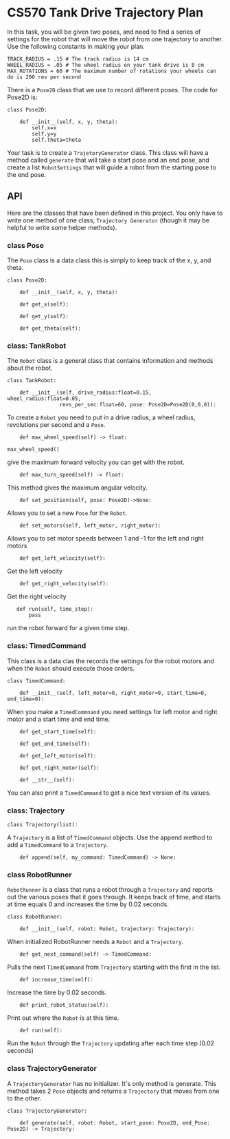 # CS570 Tank Drive Trajectory Plan

In this task, you will be given two poses, and need to find a series of settings for the robot that will move the robot
from one trajectory to another. Use the following constants in making your plan.

```
TRACK_RADIUS = .15 # The track radius is 14 cm
WHEEL_RADIUS = .05 # The wheel radius on your tank drive is 8 cm
MAX_ROTATIONS = 60 # The maximum number of rotations your wheels can do is 200 rev per second
 ```

There is a ```Pose2D``` class that we use to record different poses. The code for Pose2D is:

```commandline
class Pose2D:

    def __init__(self, x, y, theta):
        self.x=x
        self.y=y
        self.theta=theta
```

Your task is to create a ```TrajetoryGenerator``` class. This class will have a method called ```generate``` that will
take a start pose and an end pose, and create a list ```RobotSettings``` that will guide a robot from the starting pose
to the end pose.

## API

Here are the classes that have been defined in this project. You only have to write one method of one
class, ```Trajectory Generator``` (though it may be helpful to write some helper methods).

### class Pose

The ```Pose``` class is a data class this is simply to keep track of the x, y, and theta.

```
class Pose2D:

    def __init__(self, x, y, theta):
 
    def get_x(self):
    
    def get_y(self):
    
    def get_theta(self):
```

### class: TankRobot

The ```Robot``` class is a general class that contains information and methods about the robot.

```
class TankRobot:

    def __init__(self, drive_radius:float=0.15, wheel_radius:float=0.05, 
                 revs_per_sec:float=60, pose: Pose2D=Pose2D(0,0,0)):
```

To create a ```Robot``` you need to put in a drive radius, a wheel radius, revolutions per second and a ```Pose```.

```
    def max_wheel_speed(self) -> float:
```

```
max_wheel_speed()
``` 

give the maximum forward velocity you can get with the robot.

```
    def max_turn_speed(self) -> float:      
```

This method gives the maximum angular velocity.

```
    def set_position(self, pose: Pose2D)->None:
```

Allows you to set a new ```Pose``` for the ```Robot```.

```
    def set_motors(self, left_motor, right_motor): 
```

Allows you to set motor speeds between 1 and -1 for the left and right motors

```
    def get_left_velocity(self):
```

Get the left velocity

```
    def get_right_velocity(self):
 ```

Get the right velocity

 ```
    def run(self, time_step):
        pass
```

run the robot forward for a given time step.

### class: TimedCommand

This class is a data clas the records the settings for the robot motors and when the ```Robot``` should execute those
orders.

```
class TimedCommand:

    def __init__(self, left_motor=0, right_motor=0, start_time=0, end_time=0):
```

When you make a ```TimedCommnand``` you need settings for left motor and right motor and a start time and end time.

```
    def get_start_time(self):
```

``` 
    def get_end_time(self):
```

```
    def get_left_motor(self):
``` 

```
    def get_right_motor(self):
```

```
    def __str__(self):
```

You can also print a ```TimedCommand``` to get a nice text version of its values.

### class: Trajectory

```
class Trajectory(list):
```

A ```Trajectory``` is a list of ```TimedCommand``` objects. Use the append method to add a
```TimedCommand``` to a ```Trajectory```.

```
    def append(self, my_command: TimedCommand) -> None:
```

### class RobotRunner

```RobotRunner``` is a class that runs a robot through a ```Trajectory``` and reports out the various poses that it goes
through. It keeps track of time, and starts at time equals 0 and increases the time by 0.02 seconds.

```
class RobotRunner:

    def __init__(self, robot: Robot, trajectory: Trajectory):
```

When initialized RobotRunner needs a ```Robot``` and a ```Trajectory```.

```
    def get_next_command(self) -> TimedCommand:
```  

Pulls the next ```TimedCommand``` from  ```Trajectory``` starting with the first in the list.

```
    def increase_time(self):
```

Increase the time by 0.02 seconds.

```
    def print_robot_status(self):
```

Print out where the ```Robot``` is at this time.

```
    def run(self):
```

Run the ```Robot``` through the ```Trajectory``` updating after each time step (0.02 seconds)

### class TrajectoryGenerator

A ```TrajectoryGenerator``` has no initializer. It's only method is generate. This method takes 2 ```Pose``` objects and
returns a ```Trajectory``` that moves from one to the other.

```
class TrajectoryGenerator:

    def generate(self, robot: Robot, start_pose: Pose2D, end_Pose: Pose2D) -> Trajectory:
```